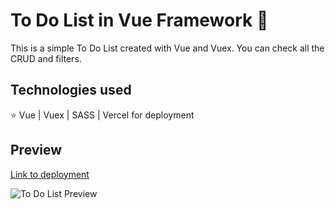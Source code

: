 # To Do List in Vue Framework 📝
This is a simple To Do List created with Vue and Vuex. You can check all the CRUD and filters.

## Technologies used
⭐ Vue | Vuex | SASS | Vercel for deployment

## Preview

[Link to deployment](https://todolist-vue-lolarufino.vercel.app/)

![To Do List Preview](https://i.ibb.co/0QcV7sZ/todolistgif.gif)
